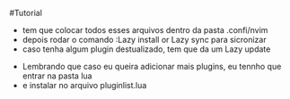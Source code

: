 #Tutorial
  - tem que colocar todos esses arquivos dentro da pasta .confi/nvim
  - depois rodar o comando :Lazy install or Lazy sync para sicronizar
  - caso tenha algum plugin destualizado, tem que da um Lazy update
  * Lembrando que caso eu queira adicionar mais plugins, eu tennho que entrar na pasta lua
  * e instalar no arquivo pluginlist.lua

